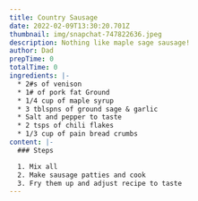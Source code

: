 ```yaml
---
title: Country Sausage
date: 2022-02-09T13:30:20.701Z
thumbnail: img/snapchat-747822636.jpeg
description: Nothing like maple sage sausage!
author: Dad
prepTime: 0
totalTime: 0
ingredients: |-
  * 2#s of venison
  * 1# of pork fat Ground
  * 1/4 cup of maple syrup
  * 3 tblspns of ground sage & garlic
  * Salt and pepper to taste
  * 2 tsps of chili flakes
  * 1/3 cup of pain bread crumbs
content: |-
  ### Steps

  1. Mix all
  2. Make sausage patties and cook
  3. Fry them up and adjust recipe to taste
---
```

